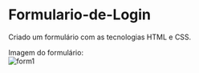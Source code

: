 # Formulario-de-Login
Criado um formulário com as tecnologias HTML e CSS.

Imagem do formulário:
<br>
![form1](https://user-images.githubusercontent.com/95376934/146066882-850e9406-1a14-45a7-9a4a-45e6f39b6b7a.PNG)
